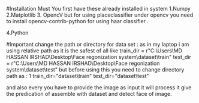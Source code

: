 #Installation Must 
You first have these already installed in system 
1.Numpy       2.Matplotlib        3. OpencV    but for using placeclassifier under opencv you need
to install opencv-contrib-python for using haar classifier .

4.Python

#Important change the path or directory for data set : as in my laptop i am using relative 
path as it is the safest of all like train_dir = r"C:\Users\MD HASSAN IRSHAD\Desktop\Face regonization system\dataset\train"
               test_dir = r"C:\Users\MD HASSAN IRSHAD\Desktop\Face regonization system\dataset\test"
but before using this you need to change directory path as : 1 train_dir="dataset\\train"
     test_dir="dataset\\test"

and also every you have to provide the image as input it will process it give the predication of assemble with dataset and detect face of image.

